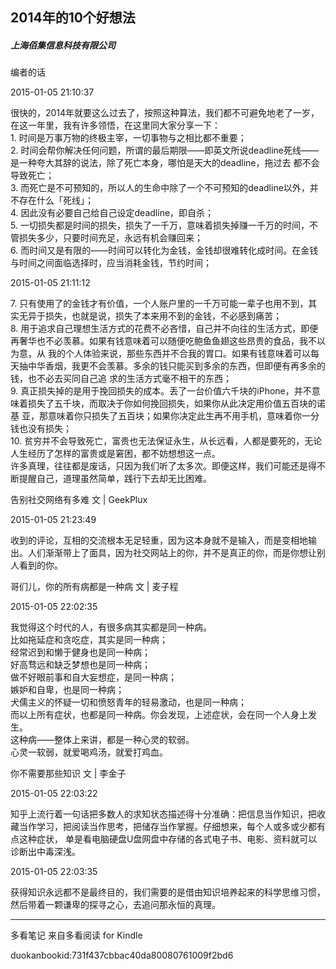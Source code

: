 ## 2014年的10个好想法

##### 上海佰集信息科技有限公司

  

  编者的话

  

2015-01-05 21:10:37

很快的，2014年就要这么过去了，按照这种算法，我们都不可避免地老了一岁，在这一年里，我有许多领悟，在这里同大家分享一下：  
1\. 时间是万事万物的终极主宰，一切事物与之相比都不重要；  
2\. 时间会帮你解决任何问题，所谓的最后期限——即英文所说deadline死线——是一种夸大其辞的说法，除了死亡本身，哪怕是天大的deadline，拖过去
都不会导致死亡；  
3\. 而死亡是不可预知的，所以人的生命中除了一个不可预知的deadline以外，并不存在什么「死线」；  
4\. 因此没有必要自己给自己设定deadline，即自杀；  
5\. 一切损失都是时间的损失，损失了一千万，意味着损失掉赚一千万的时间，不管损失多少，只要时间充足，永远有机会赚回来；  
6\. 而时间又是有限的——时间可以转化为金钱，金钱却很难转化成时间。在金钱与时间之间面临选择时，应当消耗金钱，节约时间；

  

2015-01-05 21:11:12

7\. 只有使用了的金钱才有价值，一个人账户里的一千万可能一辈子也用不到，其实无异于损失，也就是说，损失了本来用不到的金钱，不必感到痛苦；  
8\. 用于追求自己理想生活方式的花费不必吝惜，自己并不向往的生活方式，即便再奢华也不必羡慕。如果有钱意味着可以随便吃鲍鱼鱼翅这些昂贵的食品，我不以为意，从
我的个人体验来说，那些东西并不合我的胃口。如果有钱意味着可以每天抽中华香烟，我更不会羡慕。多余的钱只能买到多余的东西，但即便有再多余的钱，也不必去买同自己追
求的生活方式毫不相干的东西；  
9\. 真正损失掉的是用于挽回损失的成本。丢了一台价值六千块的iPhone，并不意味着损失了五千块，而取决于你如何挽回损失，如果你从此决定用价值五百块的诺基
亚，那意味着你只损失了五百块；如果你决定此生再不用手机，意味着你一分钱也没有损失；  
10\. 贫穷并不会导致死亡，富贵也无法保证永生，从长远看，人都是要死的，无论人生经历了怎样的富贵或是窘困，都不妨想想这一点。  
许多真理，往往都是废话，只因为我们听了太多次。即便这样，我们可能还是得不断提醒自己，道理虽然简单，践行下去却无比困难。

  

  告别社交网络有多难 文 | GeekPlux

  

2015-01-05 21:23:49

收到的评论，互相的交流根本无足轻重，因为这本身就不是输入，而是变相地输出。人们渐渐带上了面具，因为社交网站上的你，并不是真正的你，而是你想让别人看到的你。

  

  哥们儿，你的所有病都是一种病 文 | 麦子程

  

2015-01-05 22:02:35

我觉得这个时代的人，有很多病其实都是同一种病。  
比如拖延症和贪吃症，其实是同一种病；  
经常迟到和懒于健身也是同一种病；  
好高骛远和缺乏梦想也是同一种病；  
做不好眼前事和自大妄想症，是同一种病；  
嫉妒和自卑，也是同一种病；  
犬儒主义的怀疑一切和愤怒青年的轻易激动，也是同一种病；  
而以上所有症状，也都是同一种病。你会发现，上述症状，会在同一个人身上发生。  
这种病——整体上来讲，都是一种心灵的软弱。  
心灵一软弱，就爱喝鸡汤，就爱打鸡血。

  

  你不需要那些知识 文 | 李金子

  

2015-01-05 22:03:22

知乎上流行着一句话把多数人的求知状态描述得十分准确：把信息当作知识，把收藏当作学习，把阅读当作思考，把储存当作掌握。仔细想来，每个人或多或少都有点这种症状，
单是看电脑硬盘U盘网盘中存储的各式电子书、电影、资料就可以诊断出中毒深浅。

  

2015-01-05 22:03:35

获得知识永远都不是最终目的，我们需要的是借由知识培养起来的科学思维习惯，然后带着一颗谦卑的探寻之心，去追问那永恒的真理。

* * *

多看笔记 来自多看阅读 for Kindle

duokanbookid:731f437cbbac40da80080761009f2bd6

